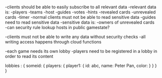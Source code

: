 -clients should be able to easily subscribe to all relevant data
    -relevant data is:
        -players
        -teams
        -host
        -guides
        -votes
        -hints
        -revealed cards
        -unrevealed cards
        -timer
-normal clients must not be able to read sensitive data
-guides need to read sensitive data
    -sensitive data is:
        -owners of unrevealed cards
    -can security rule lookup hosts in public gamestate?

-clients must not be able to write any data without security checks
    -all writing access happens through cloud functions

-each game needs its own lobby
    -players need to be registered in a lobby in order to read its content



lobbies : {
    someid: {
        players: {
            player1: {
                id: abc,
                name: Peter Pan,
                color: 
            }
        }
    }
}
